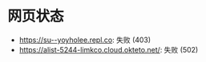 # 网页状态
- https://su--yoyholee.repl.co: 失败 (403)
- https://alist-5244-limkco.cloud.okteto.net/: 失败 (502)
